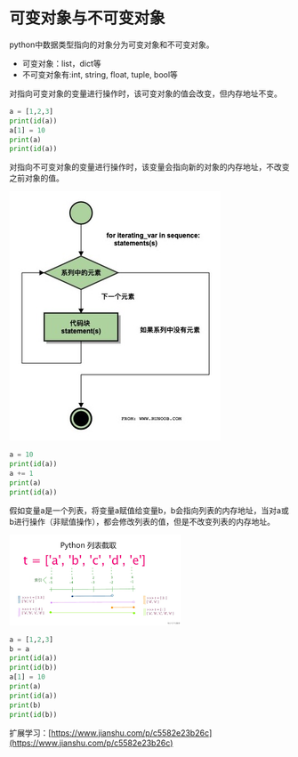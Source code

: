 # 可变对象与不可变对象

python中数据类型指向的对象分为可变对象和不可变对象。

* 可变对象：list，dict等
* 不可变对象有:int, string, float, tuple, bool等

对指向可变对象的变量进行操作时，该可变对象的值会改变，但内存地址不变。

```python
a = [1,2,3]
print(id(a)) 
a[1] = 10
print(a)
print(id(a)) 
```

对指向不可变对象的变量进行操作时，该变量会指向新的对象的内存地址，不改变之前对象的值。

![](../../.gitbook/assets/image%20%286%29.png)

```python
a = 10
print(id(a)) 
a += 1
print(a)
print(id(a))
```

假如变量a是一个列表，将变量a赋值给变量b，b会指向列表的内存地址，当对a或b进行操作（非赋值操作），都会修改列表的值，但是不改变列表的内存地址。

![](../../.gitbook/assets/image%20%2819%29.png)

```python
a = [1,2,3]
b = a
print(id(a)) 
print(id(b)) 
a[1] = 10
print(a)
print(id(a)) 
print(b)
print(id(b)) 
```



扩展学习：[https://www.jianshu.com/p/c5582e23b26c](https://www.jianshu.com/p/c5582e23b26c)


